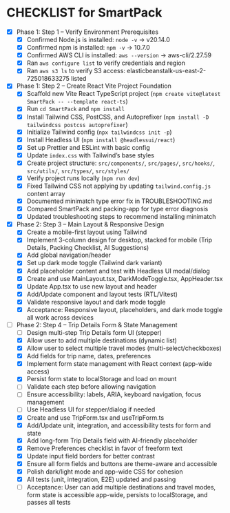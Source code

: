 # CHECKLIST for SmartPack

<!-- Features, milestones, and tasks (check off as you go) -->

- [x] Phase 1: Step 1 – Verify Environment Prerequisites
  - [x] Confirmed Node.js is installed: `node -v` → v20.14.0
  - [x] Confirmed npm is installed: `npm -v` → 10.7.0
  - [x] Confirmed AWS CLI is installed: `aws --version` → aws-cli/2.27.59
  - [x] Ran `aws configure list` to verify credentials and region
  - [x] Ran `aws s3 ls` to verify S3 access: elasticbeanstalk-us-east-2-725018633275 listed
- [x] Phase 1: Step 2 – Create React Vite Project Foundation
  - [x] Scaffold new Vite React TypeScript project (`npm create vite@latest SmartPack -- --template react-ts`)
  - [x] Run `cd SmartPack` and `npm install`
  - [x] Install Tailwind CSS, PostCSS, and Autoprefixer (`npm install -D tailwindcss postcss autoprefixer`)
  - [x] Initialize Tailwind config (`npx tailwindcss init -p`)
  - [x] Install Headless UI (`npm install @headlessui/react`)
  - [x] Set up Prettier and ESLint with basic config
  - [x] Update `index.css` with Tailwind’s base styles
  - [x] Create project structure: `src/components/`, `src/pages/`, `src/hooks/`, `src/utils/`, `src/types/`, `src/styles/`
  - [x] Verify project runs locally (`npm run dev`)
  - [x] Fixed Tailwind CSS not applying by updating `tailwind.config.js` content array
  - [x] Documented minimatch type error fix in TROUBLESHOOTING.md
  - [x] Compared SmartPack and packing-app for type error diagnosis
  - [x] Updated troubleshooting steps to recommend installing minimatch
- [x] Phase 2: Step 3 – Main Layout & Responsive Design
  - [x] Create a mobile-first layout using Tailwind
  - [x] Implement 3-column design for desktop, stacked for mobile (Trip Details, Packing Checklist, AI Suggestions)
  - [x] Add global navigation/header
  - [x] Set up dark mode toggle (Tailwind dark variant)
  - [x] Add placeholder content and test with Headless UI modal/dialog
  - [x] Create and use MainLayout.tsx, DarkModeToggle.tsx, AppHeader.tsx
  - [x] Update App.tsx to use new layout and header
  - [x] Add/Update component and layout tests (RTL/Vitest)
  - [x] Validate responsive layout and dark mode toggle
  - [x] Acceptance: Responsive layout, placeholders, and dark mode toggle all work across devices
- [ ] Phase 2: Step 4 – Trip Details Form & State Management
  - [ ] Design multi-step Trip Details form UI (stepper)
  - [x] Allow user to add multiple destinations (dynamic list)
  - [x] Allow user to select multiple travel modes (multi-select/checkboxes)
  - [x] Add fields for trip name, dates, preferences
  - [x] Implement form state management with React context (app-wide access)
  - [x] Persist form state to localStorage and load on mount
  - [ ] Validate each step before allowing navigation
  - [ ] Ensure accessibility: labels, ARIA, keyboard navigation, focus management
  - [ ] Use Headless UI for stepper/dialog if needed
  - [x] Create and use TripForm.tsx and useTripForm.ts
  - [x] Add/Update unit, integration, and accessibility tests for form and state
  - [x] Add long-form Trip Details field with AI-friendly placeholder
  - [x] Remove Preferences checklist in favor of freeform text
  - [x] Update input field borders for better contrast
  - [x] Ensure all form fields and buttons are theme-aware and accessible
  - [x] Polish dark/light mode and app-wide CSS for cohesion
  - [x] All tests (unit, integration, E2E) updated and passing
  - [ ] Acceptance: User can add multiple destinations and travel modes, form state is accessible app-wide, persists to localStorage, and passes all tests

